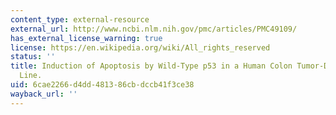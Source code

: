 ```yaml
---
content_type: external-resource
external_url: http://www.ncbi.nlm.nih.gov/pmc/articles/PMC49109/
has_external_license_warning: true
license: https://en.wikipedia.org/wiki/All_rights_reserved
status: ''
title: Induction of Apoptosis by Wild-Type p53 in a Human Colon Tumor-Derived Cell
  Line.
uid: 6cae2266-d4dd-4813-86cb-dccb41f3ce38
wayback_url: ''
---
```


